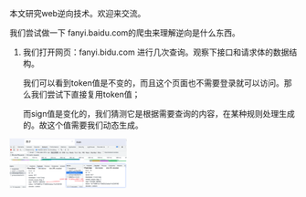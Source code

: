 本文研究web逆向技术。欢迎来交流。

我们尝试做一下 fanyi.baidu.com的爬虫来理解逆向是什么东西。

1. 我们打开网页：fanyi.bidu.com 进行几次查询。观察下接口和请求体的数据结构。

   我们可以看到token值是不变的，而且这个页面也不需要登录就可以访问。那么我们尝试下直接复用token值；

   而sign值是变化的，我们猜测它是根据需要查询的内容，在某种规则处理生成的。故这个值需要我们动态生成。

<img src="./md_img/web-reverse-01.png" style="zoom:20%;" >